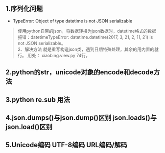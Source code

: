 ## 1.序列化问题
- TypeError: Object of type datetime is not JSON serializable
> 使用python自带的json，将数据转换为json数据时，datetime格式的数据报错：datetimeTypeError: datetime.datetime(2017, 3, 21, 2, 11, 21) is not JSON serializable。  
> 2、解决方法
> 就是重写构造json类，遇到日期特殊处理，其余的用内置的就行。
> 用处： xiaobing.view.py   74行。


## 2.python的str，unicode对象的encode和decode方法

## 3.python re.sub 用法

## 4.json.dumps()与json.dump()区别   json.loads()与json.load()区别

## 5.Unicode编码 UTF-8编码 URL编码/解码
